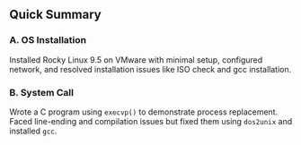 ## Quick Summary
### A. OS Installation
Installed Rocky Linux 9.5 on VMware with minimal setup, configured network, and resolved installation issues like ISO check and gcc installation.

### B. System Call
Wrote a C program using `execvp()` to demonstrate process replacement. Faced line-ending and compilation issues but fixed them using `dos2unix` and installed `gcc`.
